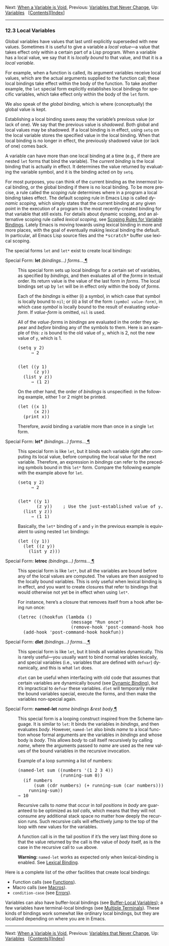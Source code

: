 <!DOCTYPE html>
<html><!-- Created by GNU Texinfo 7.0.3, https://www.gnu.org/software/texinfo/ --><head>
<meta http-equiv="content-type" content="text/html; charset=UTF-8">
<title>Local Variables (GNU Emacs Lisp Reference Manual)</title>

<meta name="description" content="Local Variables (GNU Emacs Lisp Reference Manual)">
<meta name="keywords" content="Local Variables (GNU Emacs Lisp Reference Manual)">
<meta name="resource-type" content="document">
<meta name="distribution" content="global">
<meta name="Generator" content="makeinfo">
<meta name="viewport" content="width=device-width,initial-scale=1">

<link rev="made" href="mailto:bug-gnu-emacs@gnu.org">
<link rel="icon" type="image/png" href="https://www.gnu.org/graphics/gnu-head-mini.png">
<meta name="ICBM" content="42.256233,-71.006581">
<meta name="DC.title" content="gnu.org">
<style type="text/css">
@import url('/software/emacs/manual.css');
</style>
</head>

<body lang="en">
<div class="section-level-extent" id="Local-Variables">
<div class="nav-panel">
<p>
Next: <a href="https://www.gnu.org/software/emacs/manual/html_node/elisp/Void-Variables.html" accesskey="n" rel="next">When a Variable is Void</a>, Previous: <a href="https://www.gnu.org/software/emacs/manual/html_node/elisp/Constant-Variables.html" accesskey="p" rel="prev">Variables that Never Change</a>, Up: <a href="https://www.gnu.org/software/emacs/manual/html_node/elisp/Variables.html" accesskey="u" rel="up">Variables</a> &nbsp; [<a href="https://www.gnu.org/software/emacs/manual/html_node/elisp/index.html#SEC_Contents" title="Table of contents" rel="contents">Contents</a>][<a href="https://www.gnu.org/software/emacs/manual/html_node/elisp/Index.html" title="Index" rel="index">Index</a>]</p>
</div>
<hr>
<h3 class="section" id="Local-Variables-1">12.3 Local Variables</h3>
<a class="index-entry-id" id="index-binding-local-variables"></a>
<a class="index-entry-id" id="index-local-variables"></a>
<a class="index-entry-id" id="index-local-binding"></a>
<a class="index-entry-id" id="index-global-binding"></a>

<p>Global variables have values that last until explicitly superseded
with new values.  Sometimes it is useful to give a variable a
<em class="dfn">local value</em>—a value that takes effect only within a certain
part of a Lisp program.  When a variable has a local value, we say
that it is <em class="dfn">locally bound</em> to that value, and that it is a
<em class="dfn">local variable</em>.
</p>
<p>For example, when a function is called, its argument variables
receive local values, which are the actual arguments supplied to the
function call; these local bindings take effect within the body of the
function.  To take another example, the <code class="code">let</code> special form
explicitly establishes local bindings for specific variables, which
take effect only within the body of the <code class="code">let</code> form.
</p>
<p>We also speak of the <em class="dfn">global binding</em>, which is where
(conceptually) the global value is kept.
</p>
<a class="index-entry-id" id="index-shadowing-of-variables"></a>
<p>Establishing a local binding saves away the variable’s previous
value (or lack of one).  We say that the previous value is
<em class="dfn">shadowed</em>.  Both global and local values may be shadowed.  If a
local binding is in effect, using <code class="code">setq</code> on the local variable
stores the specified value in the local binding.  When that local
binding is no longer in effect, the previously shadowed value (or lack
of one) comes back.
</p>
<a class="index-entry-id" id="index-current-binding"></a>
<p>A variable can have more than one local binding at a time (e.g., if
there are nested <code class="code">let</code> forms that bind the variable).  The
<em class="dfn">current binding</em> is the local binding that is actually in effect.
It determines the value returned by evaluating the variable symbol,
and it is the binding acted on by <code class="code">setq</code>.
</p>
<p>For most purposes, you can think of the current binding as the
innermost local binding, or the global binding if there is no local
binding.  To be more precise, a rule called the <em class="dfn">scoping rule</em>
determines where in a program a local binding takes effect.  The
default scoping rule in Emacs Lisp is called <em class="dfn">dynamic scoping</em>,
which simply states that the current binding at any given point in the
execution of a program is the most recently-created binding for that
variable that still exists.  For details about dynamic scoping, and an
alternative scoping rule called <em class="dfn">lexical scoping</em>, see <a class="pxref" href="https://www.gnu.org/software/emacs/manual/html_node/elisp/Variable-Scoping.html">Scoping Rules for Variable Bindings</a>.  Lately Emacs is moving towards using lexical binding in
more and more places, with the goal of eventually making lexical
binding the default.  In particular, all Emacs Lisp source files and
the <samp class="file">*scratch*</samp> buffer use lexical scoping.
</p>
<p>The special forms <code class="code">let</code> and <code class="code">let*</code> exist to create local
bindings:
</p>
<dl class="first-deffn first-defspec-alias-first-deffn">
<dt class="deffn defspec-alias-deffn" id="index-let"><span class="category-def">Special Form: </span><span><strong class="def-name">let</strong> <var class="def-var-arguments">(bindings…) forms…</var><a class="copiable-link" href="#index-let"> ¶</a></span></dt>
<dd><p>This special form sets up local bindings for a certain set of
variables, as specified by <var class="var">bindings</var>, and then evaluates all of
the <var class="var">forms</var> in textual order.  Its return value is the value of
the last form in <var class="var">forms</var>.  The local bindings set up by <code class="code">let</code>
will be in effect only within the body of <var class="var">forms</var>.
</p>
<p>Each of the <var class="var">bindings</var> is either (i)&nbsp;a<!-- /@w --> symbol, in which case
that symbol is locally bound to <code class="code">nil</code>; or (ii)&nbsp;a<!-- /@w --> list of the
form <code class="code">(<var class="var">symbol</var> <var class="var">value-form</var>)</code>, in which case
<var class="var">symbol</var> is locally bound to the result of evaluating
<var class="var">value-form</var>.  If <var class="var">value-form</var> is omitted, <code class="code">nil</code> is used.
</p>
<p>All of the <var class="var">value-form</var>s in <var class="var">bindings</var> are evaluated in the
order they appear and <em class="emph">before</em> binding any of the symbols to them.
Here is an example of this: <code class="code">z</code> is bound to the old value of
<code class="code">y</code>, which is 2, not the new value of <code class="code">y</code>, which is 1.
</p>
<div class="example">
<div class="group"><pre class="example-preformatted">(setq y 2)
     ⇒ 2
</pre></div><pre class="example-preformatted">
</pre><div class="group"><pre class="example-preformatted">(let ((y 1)
      (z y))
  (list y z))
     ⇒ (1 2)
</pre></div></div>

<p>On the other hand, the order of <em class="emph">bindings</em> is unspecified: in the
following example, either 1 or 2 might be printed.
</p>
<div class="example">
<pre class="example-preformatted">(let ((x 1)
      (x 2))
  (print x))
</pre></div>

<p>Therefore, avoid binding a variable more than once in a single
<code class="code">let</code> form.
</p></dd></dl>

<dl class="first-deffn first-defspec-alias-first-deffn">
<dt class="deffn defspec-alias-deffn" id="index-let_002a"><span class="category-def">Special Form: </span><span><strong class="def-name">let*</strong> <var class="def-var-arguments">(bindings…) forms…</var><a class="copiable-link" href="#index-let_002a"> ¶</a></span></dt>
<dd><p>This special form is like <code class="code">let</code>, but it binds each variable right
after computing its local value, before computing the local value for
the next variable.  Therefore, an expression in <var class="var">bindings</var> can
refer to the preceding symbols bound in this <code class="code">let*</code> form.
Compare the following example with the example above for <code class="code">let</code>.
</p>
<div class="example">
<div class="group"><pre class="example-preformatted">(setq y 2)
     ⇒ 2
</pre></div><pre class="example-preformatted">
</pre><div class="group"><pre class="example-preformatted">(let* ((y 1)
       (z y))    ; <span class="r">Use the just-established value of <code class="code">y</code>.</span>
  (list y z))
     ⇒ (1 1)
</pre></div></div>

<p>Basically, the <code class="code">let*</code> binding of <code class="code">x</code> and <code class="code">y</code> in the
previous example is equivalent to using nested <code class="code">let</code> bindings:
</p>
<div class="example">
<pre class="example-preformatted">(let ((y 1))
  (let ((z y))
    (list y z)))
</pre></div>

</dd></dl>

<dl class="first-deffn first-defspec-alias-first-deffn">
<dt class="deffn defspec-alias-deffn" id="index-letrec"><span class="category-def">Special Form: </span><span><strong class="def-name">letrec</strong> <var class="def-var-arguments">(bindings…) forms…</var><a class="copiable-link" href="#index-letrec"> ¶</a></span></dt>
<dd><p>This special form is like <code class="code">let*</code>, but all the variables are bound
before any of the local values are computed.  The values are then
assigned to the locally bound variables.  This is only useful when
lexical binding is in effect, and you want to create closures that
refer to bindings that would otherwise not yet be in effect when using
<code class="code">let*</code>.
</p>
<p>For instance, here’s a closure that removes itself from a hook after
being run once:
</p>
<div class="example lisp">
<pre class="lisp-preformatted">(letrec ((hookfun (lambda ()
                    (message "Run once")
                    (remove-hook 'post-command-hook hookfun))))
  (add-hook 'post-command-hook hookfun))
</pre></div>
</dd></dl>

<a class="index-entry-id" id="index-dynamic-binding_002c-temporarily"></a>
<a class="index-entry-id" id="index-dynamic-let_002dbinding"></a>
<dl class="first-deffn first-defspec-alias-first-deffn">
<dt class="deffn defspec-alias-deffn" id="index-dlet"><span class="category-def">Special Form: </span><span><strong class="def-name">dlet</strong> <var class="def-var-arguments">(bindings…) forms…</var><a class="copiable-link" href="#index-dlet"> ¶</a></span></dt>
<dd><p>This special form is like <code class="code">let</code>, but it binds all variables
dynamically.  This is rarely useful—you usually want to bind normal
variables lexically, and special variables (i.e., variables that are
defined with <code class="code">defvar</code>) dynamically, and this is what <code class="code">let</code>
does.
</p>
<p><code class="code">dlet</code> can be useful when interfacing with old code that assumes
that certain variables are dynamically bound (see <a class="pxref" href="https://www.gnu.org/software/emacs/manual/html_node/elisp/Dynamic-Binding.html">Dynamic Binding</a>), but it’s impractical to <code class="code">defvar</code> these variables.
<code class="code">dlet</code> will temporarily make the bound variables special, execute
the forms, and then make the variables non-special again.
</p></dd></dl>

<dl class="first-deffn first-defspec-alias-first-deffn">
<dt class="deffn defspec-alias-deffn" id="index-named_002dlet"><span class="category-def">Special Form: </span><span><strong class="def-name">named-let</strong> <var class="def-var-arguments">name bindings &amp;rest body</var><a class="copiable-link" href="#index-named_002dlet"> ¶</a></span></dt>
<dd><p>This special form is a looping construct inspired from the
Scheme language.  It is similar to <code class="code">let</code>: It binds the variables in
<var class="var">bindings</var>, and then evaluates <var class="var">body</var>.  However,
<code class="code">named-let</code> also binds <var class="var">name</var> to a
local function whose formal arguments are the variables in <var class="var">bindings</var>
and whose body is <var class="var">body</var>.  This allows <var class="var">body</var> to call itself
recursively by calling
<var class="var">name</var>, where the arguments passed to <var class="var">name</var> are used as the
new values of the bound variables in the recursive invocation.
</p>
<p>Example of a loop summing a list of numbers:
</p>
<div class="example lisp">
<pre class="lisp-preformatted">(named-let sum ((numbers '(1 2 3 4))
                (running-sum 0))
  (if numbers
      (sum (cdr numbers) (+ running-sum (car numbers)))
    running-sum))
⇒ 10
</pre></div>

<a class="anchor" id="Tail-recursion"></a><p>Recursive calls to <var class="var">name</var> that occur in <em class="emph">tail
positions</em> in <var class="var">body</var> are guaranteed to be optimized as <em class="emph">tail
calls</em>, which means that they will not consume any additional stack
space no matter how deeply the recursion runs.  Such recursive calls
will effectively jump to the top of the loop with new values for the
variables.
</p>
<p>A function call is in the tail position if it’s the very last thing
done so that the value returned by the call is the value of <var class="var">body</var>
itself, as is the case in the recursive call to <code class="code">sum</code> above.
</p>
<p><strong class="strong">Warning:</strong> <code class="code">named-let</code> works as expected only when
lexical-binding is enabled.  See <a class="xref" href="https://www.gnu.org/software/emacs/manual/html_node/elisp/Lexical-Binding.html">Lexical Binding</a>.
</p></dd></dl>

<p>Here is a complete list of the other facilities that create local
bindings:
</p>
<ul class="itemize mark-bullet">
<li>Function calls (see <a class="pxref" href="https://www.gnu.org/software/emacs/manual/html_node/elisp/Functions.html">Functions</a>).

</li><li>Macro calls (see <a class="pxref" href="https://www.gnu.org/software/emacs/manual/html_node/elisp/Macros.html">Macros</a>).

</li><li><code class="code">condition-case</code> (see <a class="pxref" href="https://www.gnu.org/software/emacs/manual/html_node/elisp/Errors.html">Errors</a>).
</li></ul>

<p>Variables can also have buffer-local bindings (see <a class="pxref" href="https://www.gnu.org/software/emacs/manual/html_node/elisp/Buffer_002dLocal-Variables.html">Buffer-Local Variables</a>); a few variables have terminal-local bindings
(see <a class="pxref" href="https://www.gnu.org/software/emacs/manual/html_node/elisp/Multiple-Terminals.html">Multiple Terminals</a>).  These kinds of bindings work somewhat
like ordinary local bindings, but they are localized depending on
where you are in Emacs.
</p>
</div>
<hr>
<div class="nav-panel">
<p>
Next: <a href="https://www.gnu.org/software/emacs/manual/html_node/elisp/Void-Variables.html">When a Variable is Void</a>, Previous: <a href="https://www.gnu.org/software/emacs/manual/html_node/elisp/Constant-Variables.html">Variables that Never Change</a>, Up: <a href="https://www.gnu.org/software/emacs/manual/html_node/elisp/Variables.html">Variables</a> &nbsp; [<a href="https://www.gnu.org/software/emacs/manual/html_node/elisp/index.html#SEC_Contents" title="Table of contents" rel="contents">Contents</a>][<a href="https://www.gnu.org/software/emacs/manual/html_node/elisp/Index.html" title="Index" rel="index">Index</a>]</p>
</div>





</body></html>